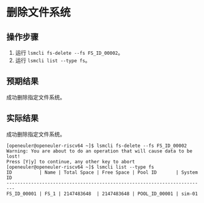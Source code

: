 # 删除文件系统

## 操作步骤

1. 运行 `lsmcli fs-delete --fs FS_ID_00002`。
2. 运行 `lsmcli list --type fs`。

## 预期结果

成功删除指定文件系统。

## 实际结果

成功删除指定文件系统。

```log
[openeuler@openeuler-riscv64 ~]$ lsmcli fs-delete --fs FS_ID_00002
Warning: You are about to do an operation that will cause data to be lost!
Press [Y|y] to continue, any other key to abort
[openeuler@openeuler-riscv64 ~]$ lsmcli list --type fs
ID          | Name | Total Space | Free Space | Pool ID       | System ID
-------------------------------------------------------------------------
FS_ID_00001 | FS_1 | 2147483648  | 2147483648 | POOL_ID_00001 | sim-01  
```